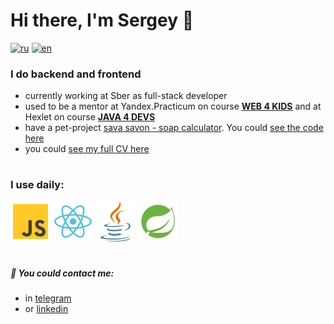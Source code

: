 # Hi there, I'm Sergey 👋
[![ru](https://img.shields.io/badge/lang-ru-blue.svg)](https://github.com/zheleznikov/zheleznikov/blob/main/readme.ru.md)
[![en](https://img.shields.io/badge/lang-en-green.svg)](https://github.com/zheleznikov/zheleznikov/blob/main/README.md)

### I do backend and frontend

- currently working at Sber as full-stack developer
- used to be a mentor at Yandex.Practicum on course <b>[WEB 4 KIDS](https://yandex.ru/project/futurecode)</b> and at Hexlet on course <b>[JAVA 4 DEVS](https://ru.hexlet.io/programs/java)</b>
- have a pet-project [sava savon - soap calculator](https://savasavon.com). You could [see the code here](https://github.com/zheleznikov/sava-savon/)
- you could [see my full CV here](https://hh.ru/resume/b3a35031ff00f958d40039ed1f677646736572)

#
### I use daily:
![JS](./icons/js.svg)
![react](./icons/react.svg)
![java](./icons/java.svg)
![spring](./icons/spring.svg)

#
##### 💬 You could contact me:
- in [telegram](https://t.me/zheleznikov)
- or [linkedin](https://www.linkedin.com/in/sergey-zheleznikov)





